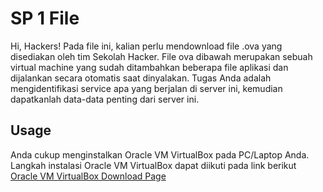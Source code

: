 # SP 1 File

Hi, Hackers!
Pada file ini, kalian perlu mendownload file .ova yang disediakan oleh tim Sekolah Hacker. File ova dibawah merupakan sebuah virtual machine yang sudah ditambahkan beberapa file aplikasi dan dijalankan secara otomatis saat dinyalakan. Tugas Anda adalah mengidentifikasi service apa yang berjalan di server ini, kemudian dapatkanlah data-data penting dari server ini. 

## Usage

Anda cukup menginstalkan Oracle VM VirtualBox pada PC/Laptop Anda. Langkah instalasi Oracle VM VirtualBox dapat diikuti pada link berikut [Oracle VM VirtualBox Download Page](https://www.virtualbox.org/wiki/Downloads)

